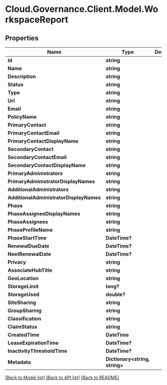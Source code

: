 # Cloud.Governance.Client.Model.WorkspaceReport
## Properties

Name | Type | Description | Notes
------------ | ------------- | ------------- | -------------
**Id** | **string** |  | [optional] 
**Name** | **string** |  | [optional] 
**Description** | **string** |  | [optional] 
**Status** | **string** |  | [optional] 
**Type** | **string** |  | [optional] 
**Url** | **string** |  | [optional] 
**Email** | **string** |  | [optional] 
**PolicyName** | **string** |  | [optional] 
**PrimaryContact** | **string** |  | [optional] 
**PrimaryContactEmail** | **string** |  | [optional] 
**PrimaryContactDisplayName** | **string** |  | [optional] 
**SecondaryContact** | **string** |  | [optional] 
**SecondaryContactEmail** | **string** |  | [optional] 
**SecondaryContactDisplayName** | **string** |  | [optional] 
**PrimaryAdministrators** | **string** |  | [optional] 
**PrimaryAdministratorDisplayNames** | **string** |  | [optional] 
**AdditionalAdministrators** | **string** |  | [optional] 
**AdditionalAdministratorDisplayNames** | **string** |  | [optional] 
**Phase** | **string** |  | [optional] 
**PhaseAssigneeDisplayNames** | **string** |  | [optional] 
**PhaseAssignees** | **string** |  | [optional] 
**PhaseProfileName** | **string** |  | [optional] 
**PhaseStartTime** | **DateTime?** |  | [optional] 
**RenewalDueDate** | **DateTime?** |  | [optional] 
**NextRenewalDate** | **DateTime?** |  | [optional] 
**Privacy** | **string** |  | [optional] 
**AssociateHubTitle** | **string** |  | [optional] 
**GeoLocation** | **string** |  | [optional] 
**StorageLimit** | **long?** |  | [optional] 
**StorageUsed** | **double?** |  | [optional] 
**SiteSharing** | **string** |  | [optional] 
**GroupSharing** | **string** |  | [optional] 
**Classification** | **string** |  | [optional] 
**ClaimStatus** | **string** |  | [optional] 
**CreatedTime** | **DateTime** |  | [optional] 
**LeaseExpirationTime** | **DateTime?** |  | [optional] 
**InactivityThresholdTime** | **DateTime?** |  | [optional] 
**Metadata** | **Dictionary&lt;string, string&gt;** |  | [optional] 

[[Back to Model list]](../README.md#documentation-for-models) [[Back to API list]](../README.md#documentation-for-api-endpoints) [[Back to README]](../README.md)

